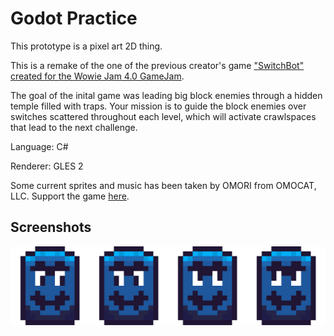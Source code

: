 # Godot Practice

This prototype is a pixel art 2D thing.

This is a remake of the one of the previous creator's game ["SwitchBot" created for the Wowie Jam 4.0 GameJam](https://sonicmam.itch.io/switchbot).

The goal of the inital game was leading big block enemies through a hidden temple filled with traps. Your mission is to guide the block enemies over switches scattered throughout each level, which will activate crawlspaces that lead to the next challenge.

Language: C#

Renderer: GLES 2

Some current sprites and music has been taken by OMORI from OMOCAT, LLC. 
Support the game [here](https://store.steampowered.com/app/1150690/OMORI/).

## Screenshots

![The player character: Quandale Dinglelington](Assets/Sprites/Dingleton.png)
